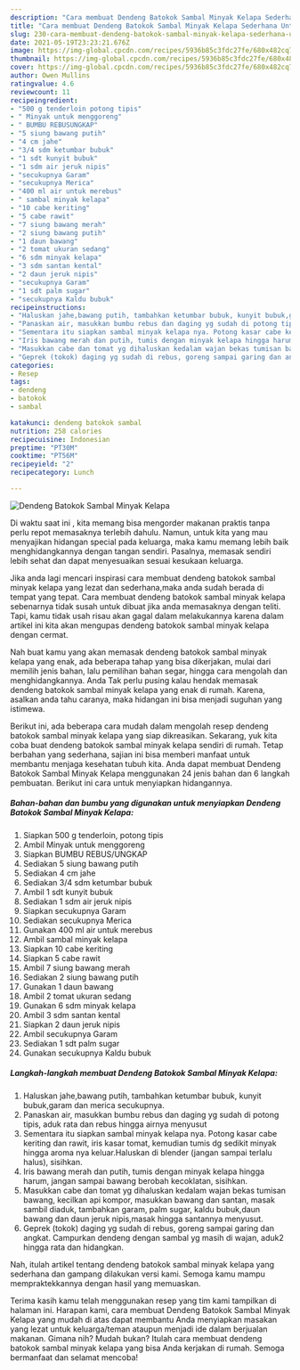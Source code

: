 ```yaml
---
description: "Cara membuat Dendeng Batokok Sambal Minyak Kelapa Sederhana Untuk Jualan"
title: "Cara membuat Dendeng Batokok Sambal Minyak Kelapa Sederhana Untuk Jualan"
slug: 230-cara-membuat-dendeng-batokok-sambal-minyak-kelapa-sederhana-untuk-jualan
date: 2021-05-19T23:23:21.676Z
image: https://img-global.cpcdn.com/recipes/5936b85c3fdc27fe/680x482cq70/dendeng-batokok-sambal-minyak-kelapa-foto-resep-utama.jpg
thumbnail: https://img-global.cpcdn.com/recipes/5936b85c3fdc27fe/680x482cq70/dendeng-batokok-sambal-minyak-kelapa-foto-resep-utama.jpg
cover: https://img-global.cpcdn.com/recipes/5936b85c3fdc27fe/680x482cq70/dendeng-batokok-sambal-minyak-kelapa-foto-resep-utama.jpg
author: Owen Mullins
ratingvalue: 4.6
reviewcount: 11
recipeingredient:
- "500 g tenderloin potong tipis"
- " Minyak untuk menggoreng"
- " BUMBU REBUSUNGKAP"
- "5 siung bawang putih"
- "4 cm jahe"
- "3/4 sdm ketumbar bubuk"
- "1 sdt kunyit bubuk"
- "1 sdm air jeruk nipis"
- "secukupnya Garam"
- "secukupnya Merica"
- "400 ml air untuk merebus"
- " sambal minyak kelapa"
- "10 cabe keriting"
- "5 cabe rawit"
- "7 siung bawang merah"
- "2 siung bawang putih"
- "1 daun bawang"
- "2 tomat ukuran sedang"
- "6 sdm minyak kelapa"
- "3 sdm santan kental"
- "2 daun jeruk nipis"
- "secukupnya Garam"
- "1 sdt palm sugar"
- "secukupnya Kaldu bubuk"
recipeinstructions:
- "Haluskan jahe,bawang putih, tambahkan ketumbar bubuk, kunyit bubuk,garam dan merica secukupnya."
- "Panaskan air, masukkan bumbu rebus dan daging yg sudah di potong tipis, aduk rata dan rebus hingga airnya menyusut"
- "Sementara itu siapkan sambal minyak kelapa nya. Potong kasar cabe keriting dan rawit, iris kasar tomat, kemudian tumis dg sedikit minyak hingga aroma nya keluar.Haluskan di blender (jangan sampai terlalu halus), sisihkan."
- "Iris bawang merah dan putih, tumis dengan minyak kelapa hingga harum, jangan sampai bawang berobah kecoklatan, sisihkan."
- "Masukkan cabe dan tomat yg dihaluskan kedalam wajan bekas tumisan bawang, kecilkan api kompor, masukkan bawang dan santan, masak sambil diaduk, tambahkan garam, palm sugar, kaldu bubuk,daun bawang dan daun jeruk nipis,masak hingga santannya menyusut."
- "Geprek (tokok) daging yg sudah di rebus, goreng sampai garing dan angkat. Campurkan dendeng dengan sambal yg masih di wajan, aduk2 hingga rata dan hidangkan."
categories:
- Resep
tags:
- dendeng
- batokok
- sambal

katakunci: dendeng batokok sambal 
nutrition: 258 calories
recipecuisine: Indonesian
preptime: "PT30M"
cooktime: "PT56M"
recipeyield: "2"
recipecategory: Lunch

---
```



![Dendeng Batokok Sambal Minyak Kelapa](https://img-global.cpcdn.com/recipes/5936b85c3fdc27fe/680x482cq70/dendeng-batokok-sambal-minyak-kelapa-foto-resep-utama.jpg)

Di waktu  saat ini , kita memang bisa mengorder makanan praktis tanpa perlu repot memasaknya terlebih dahulu. Namun, untuk kita yang mau menyajikan hidangan special pada keluarga, maka kamu memang lebih baik menghidangkannya dengan tangan sendiri. Pasalnya, memasak sendiri lebih sehat dan dapat menyesuaikan sesuai kesukaan keluarga.

Jika anda lagi mencari inspirasi cara membuat dendeng batokok sambal minyak kelapa yang lezat dan sederhana,maka anda sudah berada di tempat yang tepat. Cara membuat dendeng batokok sambal minyak kelapa  sebenarnya tidak susah untuk dibuat jika anda memasaknya dengan teliti. Tapi, kamu tidak usah risau akan gagal dalam melakukannya 
karena dalam artikel ini kita akan mengupas dendeng batokok sambal minyak kelapa dengan cermat.  



Nah buat kamu yang akan memasak dendeng batokok sambal minyak kelapa yang enak, ada beberapa tahap yang bisa dikerjakan, mulai dari memilih jenis bahan, lalu pemilihan bahan segar, hingga cara mengolah dan menghidangkannya. Anda Tak perlu pusing kalau hendak memasak dendeng batokok sambal minyak kelapa yang enak di rumah. Karena, asalkan anda  tahu caranya, maka hidangan ini bisa menjadi suguhan yang istimewa.

Berikut ini, ada beberapa cara mudah dalam mengolah resep dendeng batokok sambal minyak kelapa yang siap dikreasikan. Sekarang, yuk kita coba buat dendeng batokok sambal minyak kelapa sendiri di rumah. Tetap berbahan yang sederhana, sajian ini bisa memberi manfaat untuk membantu menjaga kesehatan tubuh kita. Anda dapat membuat Dendeng Batokok Sambal Minyak Kelapa menggunakan 24 jenis bahan dan 6 langkah pembuatan. Berikut ini cara untuk menyiapkan hidangannya.

<!--inarticleads1-->

##### Bahan-bahan dan bumbu yang digunakan untuk menyiapkan Dendeng Batokok Sambal Minyak Kelapa:

1. Siapkan 500 g tenderloin, potong tipis
1. Ambil  Minyak untuk menggoreng
1. Siapkan  BUMBU REBUS/UNGKAP
1. Sediakan 5 siung bawang putih
1. Sediakan 4 cm jahe
1. Sediakan 3/4 sdm ketumbar bubuk
1. Ambil 1 sdt kunyit bubuk
1. Sediakan 1 sdm air jeruk nipis
1. Siapkan secukupnya Garam
1. Sediakan secukupnya Merica
1. Gunakan 400 ml air untuk merebus
1. Ambil  sambal minyak kelapa
1. Siapkan 10 cabe keriting
1. Siapkan 5 cabe rawit
1. Ambil 7 siung bawang merah
1. Sediakan 2 siung bawang putih
1. Gunakan 1 daun bawang
1. Ambil 2 tomat ukuran sedang
1. Gunakan 6 sdm minyak kelapa
1. Ambil 3 sdm santan kental
1. Siapkan 2 daun jeruk nipis
1. Ambil secukupnya Garam
1. Sediakan 1 sdt palm sugar
1. Gunakan secukupnya Kaldu bubuk




<!--inarticleads2-->

##### Langkah-langkah membuat Dendeng Batokok Sambal Minyak Kelapa:

1. Haluskan jahe,bawang putih, tambahkan ketumbar bubuk, kunyit bubuk,garam dan merica secukupnya.
1. Panaskan air, masukkan bumbu rebus dan daging yg sudah di potong tipis, aduk rata dan rebus hingga airnya menyusut
1. Sementara itu siapkan sambal minyak kelapa nya. Potong kasar cabe keriting dan rawit, iris kasar tomat, kemudian tumis dg sedikit minyak hingga aroma nya keluar.Haluskan di blender (jangan sampai terlalu halus), sisihkan.
1. Iris bawang merah dan putih, tumis dengan minyak kelapa hingga harum, jangan sampai bawang berobah kecoklatan, sisihkan.
1. Masukkan cabe dan tomat yg dihaluskan kedalam wajan bekas tumisan bawang, kecilkan api kompor, masukkan bawang dan santan, masak sambil diaduk, tambahkan garam, palm sugar, kaldu bubuk,daun bawang dan daun jeruk nipis,masak hingga santannya menyusut.
1. Geprek (tokok) daging yg sudah di rebus, goreng sampai garing dan angkat. Campurkan dendeng dengan sambal yg masih di wajan, aduk2 hingga rata dan hidangkan.




Nah, itulah artikel tentang  dendeng batokok sambal minyak kelapa  yang sederhana dan gampang dilakukan versi kami. Semoga kamu mampu mempraktekkannya dengan hasil yang memuaskan. 

Terima kasih kamu telah menggunakan resep yang tim kami tampilkan di halaman ini. Harapan kami, cara membuat  Dendeng Batokok Sambal Minyak Kelapa yang mudah di atas dapat membantu Anda menyiapkan masakan yang lezat untuk keluarga/teman ataupun menjadi ide dalam berjualan makanan. Gimana nih? Mudah bukan? Itulah cara membuat dendeng batokok sambal minyak kelapa yang bisa Anda kerjakan di rumah. Semoga bermanfaat dan selamat mencoba!

